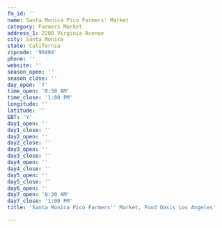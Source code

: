 ```yaml
---
fm_id: ''
name: Santa Monica Pico Farmers' Market
category: Farmers Market
address_1: 2200 Virginia Avenue
city: Santa Monica
state: California
zipcode: '90404'
phone: ''
website: ''
season_open: ''
season_close: ''
day_open: '7'
time_open: '8:30 AM'
time_close: '1:00 PM'
longitude: ''
latitude: ''
EBT: 'Y'
day1_open: ''
day1_close: ''
day2_open: ''
day2_close: ''
day3_open: ''
day3_close: ''
day4_open: ''
day4_close: ''
day5_open: ''
day5_close: ''
day6_open: ''
day7_open: '8:30 AM'
day7_close: '1:00 PM'
title: 'Santa Monica Pico Farmers'' Market, Food Oasis Los Angeles'

---
```

